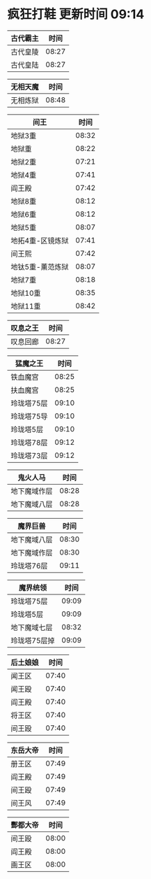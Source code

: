 # 疯狂打鞋 更新时间 09:14

| 古代霸主   | 时间    |
|--------|-------|
| 古代皇陵 | 08:27 |
| 古代皇陆 | 08:27 |

| 无相天魔   | 时间    |
|--------|-------|
| 无相炼狱 | 08:48 |

| 间王   | 时间    |
|--------|-------|
| 地狱3重 | 08:32 |
| 地狱重 | 08:22 |
| 地狱2重 | 07:21 |
| 地狱4重 | 07:41 |
| 阎王殿 | 07:42 |
| 地狱8重 | 08:12 |
| 地狱6重 | 08:12 |
| 地狱5重 | 08:07 |
| 地拓4重-区镜炼狱 | 07:41 |
| 间王熙 | 07:42 |
| 地钛5重-薰范炼狱 | 08:07 |
| 地狱7重 | 08:18 |
| 地狱10重 | 08:35 |
| 地狱11重 | 08:42 |

| 叹息之王   | 时间    |
|--------|-------|
| 叹息回廊 | 08:27 |

| 猛魔之王   | 时间    |
|--------|-------|
| 铁血魔宫 | 08:25 |
| 扶血魔宫 | 08:25 |
| 玲珑塔75层 | 09:10 |
| 玲珑塔75导 | 09:10 |
| 玲珑塔5层 | 09:10 |
| 玲珑塔78层 | 09:12 |
| 玲珑塔73层 | 09:12 |

| 鬼火人马   | 时间    |
|--------|-------|
| 地下魔域作层 | 08:28 |
| 地下魔域八层 | 08:28 |

| 魔界巨兽   | 时间    |
|--------|-------|
| 地下魔域八层 | 08:30 |
| 地下魔域作层 | 08:30 |
| 玲珑塔76层 | 09:11 |

| 魔界统领   | 时间    |
|--------|-------|
| 玲珑塔75层 | 09:09 |
| 玲珑塔5层 | 09:09 |
| 地下魔域七层 | 08:32 |
| 玲珑塔75层掉 | 09:09 |

| 后土娘娘   | 时间    |
|--------|-------|
| 闻王区 | 07:40 |
| 闻王殴 | 07:40 |
| 阎王殿 | 07:40 |
| 将王区 | 07:40 |
| 间王殴 | 07:40 |

| 东岳大帝   | 时间    |
|--------|-------|
| 册王区 | 07:49 |
| 阎王殿 | 07:49 |
| 间王殴 | 07:49 |
| 间王风 | 07:49 |

| 酆都大帝   | 时间    |
|--------|-------|
| 间王殴 | 08:00 |
| 阎王殿 | 08:00 |
| 画王区 | 08:00 |